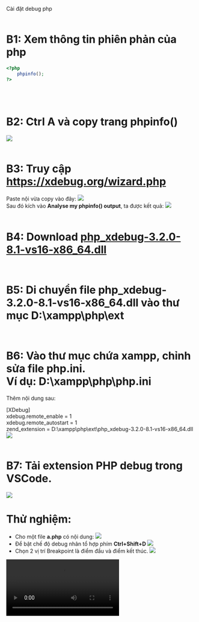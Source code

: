 Cài đặt debug php 
<br><br>
# B1: Xem thông tin phiên phản của php
``` PHP
<?php
    phpinfo();
?>
```
<br><br>
# B2: Ctrl A và copy trang phpinfo()
<image src="./img/phpinfo.png"></image><br><br>
# B3: Truy cập <a href="https://xdebug.org/wizard.php">https://xdebug.org/wizard.php</a><br>
Paste nội vừa copy vào đây:
<image src="./img/wizard.png"></image><br>
Sau đó kích vào <b>Analyse my phpinfo() output</b>, ta được kết quả:
<image src="./img/1.png"></image><br><br>
# B4: Download <a href="https://xdebug.org/files/php_xdebug-3.2.0-8.1-vs16-x86_64.dll">php_xdebug-3.2.0-8.1-vs16-x86_64.dll</a><br><br>
# B5: Di chuyển file <b>php_xdebug-3.2.0-8.1-vs16-x86_64.dll</b> vào thư mục <b>D:\xampp\php\ext</b><br><br>
# B6: Vào thư mục chứa xampp, chỉnh sửa file php.ini.<br>Ví dụ: <b>D:\xampp\php\php.ini</b><br>
Thêm nội dung sau:

[XDebug]<br>
xdebug.remote_enable = 1<br>
xdebug.remote_autostart = 1<br>
zend_extension = D:\xampp\php\ext\php_xdebug-3.2.0-8.1-vs16-x86_64.dll<br>
<image src="./img/phpinitdebug.png"></image>
<br><br>
# B7: Tải extension PHP debug trong VSCode.
<image src="./img/ext.png"></image>
# Thử nghiệm:
- Cho một file <b>a.php</b> có nội dung:
<image src="./img/test1.png"></image><br>
- Để bật chế độ debug nhân tổ hợp phím <b>Ctrl+Shift+D</b>
<image src="./img/test2.png"></image><br>
- Chọn 2 vị trí Breakpoint là điểm đầu và điểm kết thúc.
<image src="./img/test4.png"></image>

<video src="./img/bandicam 2023-02-09 16-02-44-815.mp4" controls="controls" style="max-width: 730px;">
</video>